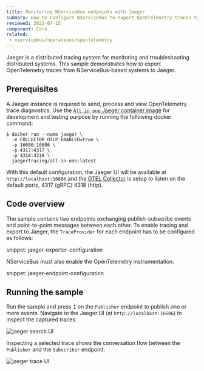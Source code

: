 ```yaml
---
title: Monitoring NServiceBus endpoints with Jaeger
summary: How to configure NServiceBus to export OpenTelemetry traces to Jaeger
reviewed: 2022-07-15
component: Core
related:
 - nservicebus/operations/opentelemetry
---
```


Jaeger is a distributed tracing system for monitoring and troubleshooting distributed systems. This sample demonstrates how to export OpenTelemetry traces from NServiceBus-based systems to Jaeger.

## Prerequisites

A Jaeger instance is required to send, process and view OpenTelemetry trace diagnostics. Use the [`All in one` Jaeger container image](https://www.jaegertracing.io/docs/1.53/getting-started/#all-in-one) for development and testing purpose by running the following docker command:

```
$ docker run --name jaeger \
  -e COLLECTOR_OTLP_ENABLED=true \
  -p 16686:16686 \
  -p 4317:4317 \
  -p 4318:4318 \
  jaegertracing/all-in-one:latest
```

With this default configuration, the Jaeger UI will be available at `http://localhost:16686` and the [OTEL Collector](https://opentelemetry.io/docs/collector/) is setup to listen on the default ports, 4317 (gRPC) 4318 (http).

## Code overview

The sample contains two endpoints exchanging publish-subscribe events and point-to-point messages between each other. To enable tracing and export to Jaeger, the `TraceProvider` for each endpoint has to be configured as follows:

snippet: jaeger-exporter-configuration

NServiceBus must also enable the OpenTelemetry instrumentation:

snippet: jaeger-endpoint-configuration

## Running the sample

Run the sample and press <kbd>1</kbd> on the `Publisher` endpoint to publish one or more events. Navigate to the Jaeger UI (at `http://localhost:16686`) to inspect the captured traces:

![jaeger search UI](jaeger-search-view.png)

Inspecting a selected trace shows the conversation flow between the `Publisher` and the `Subscriber` endpoint:

![jaeger trace UI](jaeger-trace-view.png)

